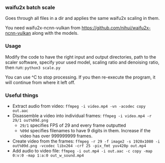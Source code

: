 ### waifu2x batch scale

Goes through all files in a dir and applies the same waifu2x scaling in them.

You need waifu2x-ncnn-vulkan from https://github.com/nihui/waifu2x-ncnn-vulkan along with the models.

### Usage

Modify the code to have the right input and output directories, path to the scaler software, specify your used model, scaling ratio and denoising ratio, then run: `python3 scale.py`

You can use ^C to stop processing. If you then re-execute the program, it will continue from where it left off.

### Useful things

* Extract audio from video: `ffmpeg -i video.mp4 -vn -acodec copy out.aac`
* Disassemble a video into individual frames: `ffmpeg -i video.mp4 -r 29/1 out%09d.png`
	* `29/1` specifies FPS of 29 and every frame outputted
	 * `%09d` specifies filenames to have 9 digits in them. Increase if the video has over 999999999 frames.
* Create video from the frames: `ffmpeg -r 29 -f image2 -s 1920x1080 -i out%09d.png -vcodec libx264 -crf 25 -pix_fmt yuv420p out.mp4`
* Add audio to video file: `ffmpeg -i out.mp4 -i out.aac -c copy -map 0:v:0 -map 1:a:0 out_w_sound.mp4`
